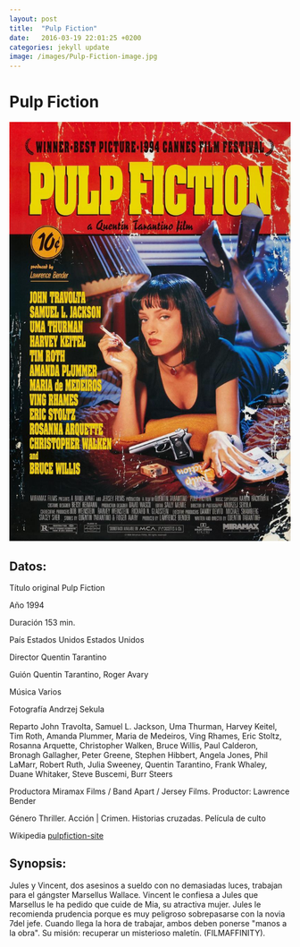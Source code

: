 ```yaml
---
layout: post
title:  "Pulp Fiction"
date:   2016-03-19 22:01:25 +0200
categories: jekyll update
image: /images/Pulp-Fiction-image.jpg
---
```


# Pulp Fiction

![Portada](/images/Pulp-Fiction-image.jpg)

## Datos:
Título original Pulp Fiction 

Año 1994

Duración 153 min.

País Estados Unidos Estados Unidos

Director Quentin Tarantino 

Guión Quentin Tarantino, Roger Avary

Música Varios

Fotografía Andrzej Sekula

Reparto John Travolta, Samuel L. Jackson, Uma Thurman, Harvey Keitel, 
Tim Roth, Amanda Plummer, Maria de Medeiros, Ving Rhames, Eric Stoltz, 
Rosanna Arquette, Christopher Walken, Bruce Willis, Paul Calderon, 
Bronagh Gallagher, Peter Greene, Stephen Hibbert, Angela Jones, 
Phil LaMarr, Robert Ruth, Julia Sweeney, Quentin Tarantino, Frank Whaley, 
Duane Whitaker, Steve Buscemi, Burr Steers 

Productora Miramax Films / Band Apart / Jersey Films. Productor: Lawrence Bender

Género Thriller. Acción | Crimen. Historias cruzadas. Película de culto 

Wikipedia [pulpfiction-site]

## Synopsis:
Jules y Vincent, dos asesinos a sueldo con no demasiadas luces, trabajan 
para el gángster Marsellus Wallace. Vincent le confiesa a Jules que 
Marsellus le ha pedido que cuide de Mia, su atractiva mujer. Jules le 
recomienda prudencia porque es muy peligroso sobrepasarse con la novia 
7del jefe. Cuando llega la hora de trabajar, ambos deben ponerse 
"manos a la obra". Su misión: recuperar un misterioso maletín. (FILMAFFINITY).


[pulpfiction-site]: https://es.wikipedia.org/wiki/Pulp_Fiction
